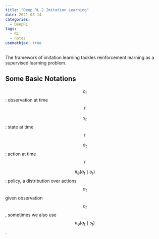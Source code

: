 ```yaml
---
title: "Deep RL 2 Imitation Learning"
date: 2021-03-14
categories:
  - DeepRL
tags:
  - RL
  - notes
usemathjax: true
---
```

The framework of imitation learning tackles reinforcement learning as a supervised learning problem.

## Some Basic Notations
$$o_t$$: observation at time $$t$$

$$s_t$$: state at time $$t$$

$$a_t$$: action at time $$t$$

$$\pi_{\theta}(a_t \mid o_t)$$: policy, a distribution over actions $$a_t$$ given observation $$o_t$$, sometimes we also use $$\pi_{\theta}(a_t\mid s_t)$$.

